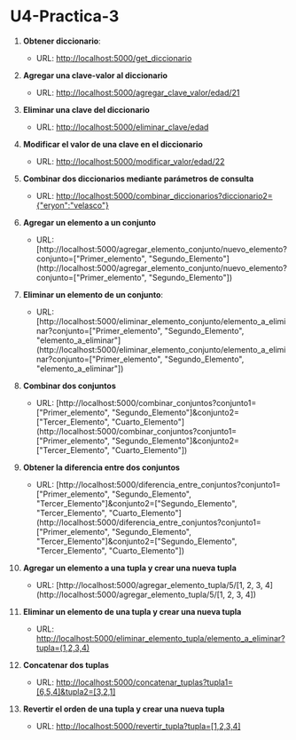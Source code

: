 # U4-Practica-3
1. **Obtener diccionario**:
   - URL: [http://localhost:5000/get_diccionario](http://localhost:5000/get_diccionario)
   
2. **Agregar una clave-valor al diccionario**
   - URL: [http://localhost:5000/agregar_clave_valor/edad/21](http://localhost:5000/agregar_clave_valor/edad/21)
   
3. **Eliminar una clave del diccionario**
   - URL: [http://localhost:5000/eliminar_clave/edad](http://localhost:5000/eliminar_clave/edad)

4. **Modificar el valor de una clave en el diccionario**
   - URL: [http://localhost:5000/modificar_valor/edad/22](http://localhost:5000/modificar_valor/edad/22)

5. **Combinar dos diccionarios mediante parámetros de consulta**
   - URL: [http://localhost:5000/combinar_diccionarios?diccionario2={"eryon":"velasco"}](http://localhost:5000/combinar_diccionarios?diccionario2={"eryon":"velasco"})

6. **Agregar un elemento a un conjunto**
   - URL: [http://localhost:5000/agregar_elemento_conjunto/nuevo_elemento?conjunto=["Primer_elemento", "Segundo_Elemento"](http://localhost:5000/agregar_elemento_conjunto/nuevo_elemento?conjunto=["Primer_elemento", "Segundo_Elemento"])

7. **Eliminar un elemento de un conjunto**:
   - URL: [http://localhost:5000/eliminar_elemento_conjunto/elemento_a_eliminar?conjunto=["Primer_elemento", "Segundo_Elemento", "elemento_a_eliminar"](http://localhost:5000/eliminar_elemento_conjunto/elemento_a_eliminar?conjunto=["Primer_elemento", "Segundo_Elemento", "elemento_a_eliminar"])

8. **Combinar dos conjuntos**
   - URL: [http://localhost:5000/combinar_conjuntos?conjunto1=["Primer_elemento", "Segundo_Elemento"]&conjunto2=["Tercer_Elemento", "Cuarto_Elemento"](http://localhost:5000/combinar_conjuntos?conjunto1=["Primer_elemento", "Segundo_Elemento"]&conjunto2=["Tercer_Elemento", "Cuarto_Elemento"])

9. **Obtener la diferencia entre dos conjuntos**
   - URL: [http://localhost:5000/diferencia_entre_conjuntos?conjunto1=["Primer_elemento", "Segundo_Elemento", "Tercer_Elemento"]&conjunto2=["Segundo_Elemento", "Tercer_Elemento", "Cuarto_Elemento"](http://localhost:5000/diferencia_entre_conjuntos?conjunto1=["Primer_elemento", "Segundo_Elemento", "Tercer_Elemento"]&conjunto2=["Segundo_Elemento", "Tercer_Elemento", "Cuarto_Elemento"])

10. **Agregar un elemento a una tupla y crear una nueva tupla**
    - URL: [http://localhost:5000/agregar_elemento_tupla/5/[1, 2, 3, 4](http://localhost:5000/agregar_elemento_tupla/5/[1, 2, 3, 4])

11. **Eliminar un elemento de una tupla y crear una nueva tupla**
    - URL: [http://localhost:5000/eliminar_elemento_tupla/elemento_a_eliminar?tupla=(1,2,3,4)](http://localhost:5000/eliminar_elemento_tupla/elemento_a_eliminar?tupla=(1,2,3,4))

12. **Concatenar dos tuplas**
    - URL: [http://localhost:5000/concatenar_tuplas?tupla1=[6,5,4]&tupla2=[3,2,1]](http://localhost:5000/concatenar_tuplas?tupla1=[6,5,4]&tupla2=[3,2,1])

13. **Revertir el orden de una tupla y crear una nueva tupla**
    - URL: [http://localhost:5000/revertir_tupla?tupla=[1,2,3,4]](http://localhost:5000/revertir_tupla?tupla=[1,2,3,4])

